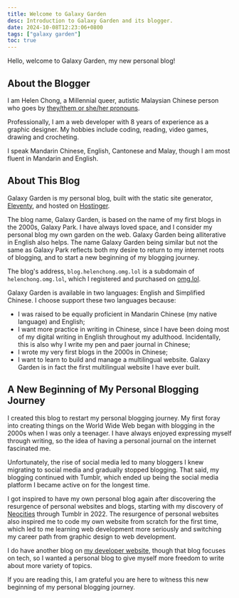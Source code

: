 ```yaml
---
title: Welcome to Galaxy Garden
desc: Introduction to Galaxy Garden and its blogger.
date: 2024-10-08T12:23:06+0800
tags: ["galaxy garden"]
toc: true
---
```

Hello, welcome to Galaxy Garden, my new personal blog!

## About the Blogger

I am Helen Chong, a Millennial queer, autistic Malaysian Chinese person who goes by [they/them or she/her pronouns](https://en.pronouns.page/@helenchong).

Professionally, I am a web developer with 8 years of experience as a graphic designer. My hobbies include coding, reading, video games, drawing and crocheting.

I speak Mandarin Chinese, English, Cantonese and Malay, though I am most fluent in Mandarin and English.

## About This Blog

Galaxy Garden is my personal blog, built with the static site generator, [Eleventy](https://www.11ty.dev/), and hosted on [Hostinger](https://www.hostinger.my/).

The blog name, Galaxy Garden, is based on the name of my first blogs in the 2000s, Galaxy Park. I have always loved space, and I consider my personal blog my own garden on the web. Galaxy Garden being alliterative in English also helps. The name Galaxy Garden being similar but not the same as Galaxy Park reflects both my desire to return to my internet roots of blogging, and to start a new beginning of my blogging journey.

The blog's address, `blog.helenchong.omg.lol` is a subdomain of `helenchong.omg.lol`, which I registered and purchased on [omg.lol](https://home.omg.lol/).

Galaxy Garden is available in two languages: English and Simplified Chinese. I choose support these two languages because:
- I was raised to be equally proficient in Mandarin Chinese (my native language) and English;
- I want more practice in writing in Chinese, since I have been doing most of my digital writing in English throughout my adulthood. Incidentally, this is also why I write my pen and paer journal in Chinese;
- I wrote my very first blogs in the 2000s in Chinese;
- I want to learn to build and manage a multilingual website. Galaxy Garden is in fact the first multilingual website I have ever built.

## A New Beginning of My Personal Blogging Journey

I created this blog to restart my personal blogging journey. My first foray into creating things on the World Wide Web began with blogging in the 2000s when I was only a teenager. I have always enjoyed expressing myself through writing, so the idea of having a personal journal on the internet fascinated me.

Unfortunately, the rise of social media led to many bloggers I knew migrating to social media and gradually stopped blogging. That said, my blogging continued with Tumblr, which ended up being the social media platform I became active on for the longest time.

I got inspired to have my own personal blog again after discovering the resurgence of personal websites and blogs, starting with my discovery of [Neocities](https://neocities.org/) through Tumblr in 2022. The resurgence of personal websites also inspired me to code my own website from scratch for the first time, which led to me learning web development more seriously and switching my career path from graphic design to web development.

I do have another blog on [my developer website](https://helenchong.dev/), though that blog focuses on tech, so I wanted a personal blog to give myself more freedom to write about more variety of topics.

If you are reading this, I am grateful you are here to witness this new beginning of my personal blogging journey.
